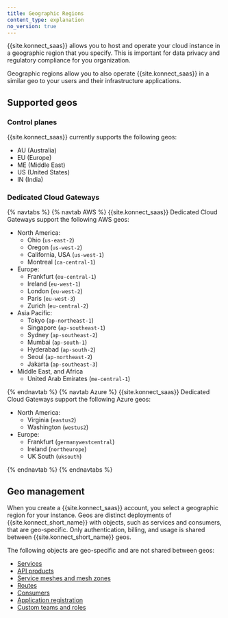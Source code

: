 ```yaml
---
title: Geographic Regions
content_type: explanation
no_version: true
---
```


{{site.konnect_saas}} allows you to host and operate your cloud instance in a geographic region that you specify. This is important for data privacy and regulatory compliance for you organization. 

Geographic regions allow you to also operate {{site.konnect_saas}} in a similar geo to your users and their infrastructure applications. 
<!--- Do not publish yet: "This reduces network latency and minimizes the blast-radius in the event of cross-region connectivity failures." -->

## Supported geos 

### Control planes

{{site.konnect_saas}} currently supports the following geos:

* AU (Australia)
* EU (Europe)
* ME (Middle East)
* US (United States)
* IN (India)


### Dedicated Cloud Gateways

{% navtabs %}
{% navtab AWS %}
{{site.konnect_saas}} Dedicated Cloud Gateways support the following AWS geos: 


* North America:
    * Ohio (`us-east-2`)
    * Oregon (`us-west-2`)
    * California, USA (`us-west-1`)
    * Montreal (`ca-central-1`)
* Europe:
    * Frankfurt (`eu-central-1`)
    * Ireland (`eu-west-1`)
    * London (`eu-west-2`)
    * Paris (`eu-west-3`)
    * Zurich (`eu-central-2`)
* Asia Pacific:
    * Tokyo (`ap-northeast-1`)
    * Singapore (`ap-southeast-1`)
    * Sydney (`ap-southeast-2`)
    * Mumbai (`ap-south-1`)
    * Hyderabad (`ap-south-2`)
    * Seoul (`ap-northeast-2`)
    * Jakarta (`ap-southeast-3`)
* Middle East, and Africa
    * United Arab Emirates (`me-central-1`)

{% endnavtab %}
{% navtab Azure %}
{{site.konnect_saas}} Dedicated Cloud Gateways support the following Azure geos: 

* North America:
    * Virginia (`eastus2`)
    * Washington (`westus2`)
* Europe:
    * Frankfurt (`germanywestcentral`)
    * Ireland (`northeurope`)
    * UK South (`uksouth`)

{% endnavtab %}
{% endnavtabs %}
## Geo management

When you create a {{site.konnect_saas}} account, you select a geographic region for your instance. Geos are distinct deployments of {{site.konnect_short_name}} with objects, such as services and consumers, that are geo-specific. Only authentication, billing, and usage is shared between {{site.konnect_short_name}} geos.

The following objects are geo-specific and are not shared between geos:

* [Services](/konnect/service-catalog/)
* [API products](/konnect/api-products/)
* [Service meshes and mesh zones](/konnect/mesh-manager/)
* [Routes](/konnect/getting-started/implement-service/)
* [Consumers](/konnect/gateway-manager/configuration/)
* [Application registration](/konnect/dev-portal/applications/enable-app-reg/)
* [Custom teams and roles](/konnect/org-management/teams-and-roles/)
